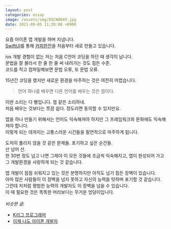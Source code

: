 ```yaml
---
layout: post
categories: essay
image: /assets/img/DSCN0049.jpg
date: 2021-09-05 11:20:00 +0900
---
```


요즘 아이폰 앱 개발을 하며 지냅니다.  
[SwiftUI](https://developer.apple.com/xcode/swiftui)를 통해 [커피한잔](https://withcoffee.app?utm_source=jehopage&utm_medium=blog&utm_campaign=v3)을 처음부터 새로 만들고 있습니다.

ios 개발 경험이 없는 저는 처음 C언어 코딩을 하던 때 생각이 납니다.  
문법을 잘 몰라서 한 줄 한 줄 써 내려가는 것도 힘든 수준.  
코드를 적고 컴파일해보면 문법 오류, 또 문법 오류.

15년간 코딩을 했지만 새로운 환경을 마주하는 것은 여전히 어렵습니다.

>언어 하나를 배우면 다른 언어를 배우는 것은 껌이다.

이딴 소리는 다 뻥입니다. 껌 같은 소리하네.  
처음 배우는 것보다는 쪼끔 쉽다. 정도라면 동의할 수 있지만요.

앱을 하나 만들기 위해서는 언어도 익숙해져야 하지만 그 프레임워크와 문화에도 익숙해져야 합니다.  
이렇게 되는 데까지는 고통스러운 시간들을 필연적으로 마주하게 됩니다.

도저히 풀리지 않을 것 같은 문제들. 포기하고 싶은 순간들.  
산 넘어 산.  
한 30번 정도 넘고 나면 그제야 이 모든 것들에 조금씩 익숙해지고, 앱이 완성되어 가고 그 개발환경을 사랑하게 되는 것 같습니다.

앱 개발이 점점 쉬워지고 있는 것은 분명하지만 아직도 넘기 힘든 장벽이 있습니다.  
아마 많은 사람들이 이 장벽을 넘지 못하고 자신의 능력을 탓하며 포기할 것 같습니다.  
그런데 저처럼 평범한 능력의 개발자도 이 장벽을 넘을 수 있습니다.  
이 때 필요한 것은 똑똑한 머리보다는 무거운 엉덩이입니다.
<br>
<br>
*비슷한 글:*
* [K리그 프로그래머](/essay/2021/10/20/K리그-프로그래머.html)
* [이제 나도 아이폰 개발자](/essay/2022/06/13/ios-developer-too.html)